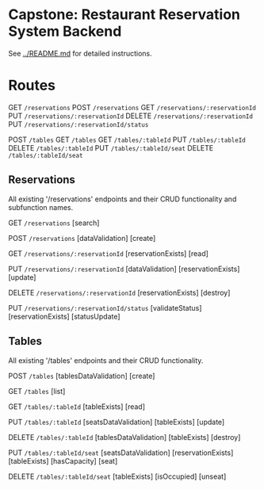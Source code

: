 # Capstone: Restaurant Reservation System Backend

See [../README.md](../README.md) for detailed instructions.

# Routes

<!-- Reservations -->
GET `/reservations` 
POST `/reservations` 
GET `/reservations/:reservationId`
PUT `/reservations/:reservationId`
DELETE `/reservations/:reservationId`
PUT `/reservations/:reservationId/status`

<!-- Tables -->
POST `/tables`
GET `/tables`
GET `/tables/:tableId`
PUT `/tables/:tableId`
DELETE `/tables/:tableId`
PUT `/tables/:tableId/seat`
DELETE `/tables/:tableId/seat`

## Reservations
All existing '/reservations' endpoints and their CRUD functionality and subfunction names.

<!-- Search for reservation by either date or phone number -->
<!-- NOTE: GET requests to /reservations require a query parameter of 'date' or 'mobile_number' -->
GET `/reservations` 
[search]

<!-- Create a new reservation -->
POST `/reservations` 
[dataValidation] 
[create]

<!-- Get a specific reservation by id -->
GET `/reservations/:reservationId`
[reservationExists]
[read]

<!-- Modify an existing reservation by id -->
PUT `/reservations/:reservationId`
[dataValidation]
[reservationExists]
[update] 

<!-- Delete a reservation by id -->
DELETE `/reservations/:reservationId`
[reservationExists]
[destroy]

<!-- Update a reservation status by id -->
PUT `/reservations/:reservationId/status`
[validateStatus]
[reservationExists]
[statusUpdate]

## Tables
All existing '/tables' endpoints and their CRUD functionality.

<!-- Create a new table -->
POST `/tables`
[tablesDataValidation]
[create]

<!-- List all tables -->
GET `/tables`
[list]

<!-- Find a specific table by id -->
GET `/tables/:tableId`
[tableExists]
[read]

<!-- Update a table by id -->
PUT `/tables/:tableId`
[seatsDataValidation]
[tableExists]
[update]

<!-- Delete a table by id -->
DELETE `/tables/:tableId`
[tablesDataValidation]
[tableExists]
[destroy]

<!-- Seat a reservation at a table -->
PUT `/tables/:tableId/seat`
[seatsDataValidation]
[reservationExists]
[tableExists]
[hasCapacity]
[seat]

<!-- Unseat a reservation from a table -->
DELETE `/tables/:tableId/seat`
[tableExists]
[isOccupied]
[unseat]

